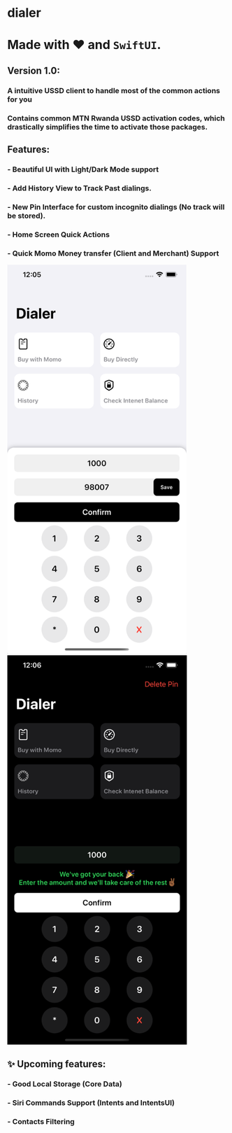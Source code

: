 # dialer
# Made with ❤️ and ``SwiftUI``.

## Version 1.0:

### A intuitive USSD client to handle most of the common actions for you
### Contains common MTN Rwanda USSD activation codes, which drastically simplifies the time to activate those packages. 

## Features:
### - Beautiful UI with Light/Dark Mode support
###  - Add History View to Track Past dialings.
### - New Pin Interface for custom incognito dialings (No track will be stored).
### -  Home Screen Quick Actions
### - Quick Momo Money transfer (Client and Merchant) Support

<img alt="Pin Detail View" height="890" width="410" src="light.png">&nbsp;&nbsp;&nbsp;&nbsp;<img alt="Pin Detail View" height="890" src="dark.png">

## ✨ Upcoming features:

### - Good Local Storage (Core Data)
### - Siri Commands Support (Intents and IntentsUI)
### - Contacts Filtering

